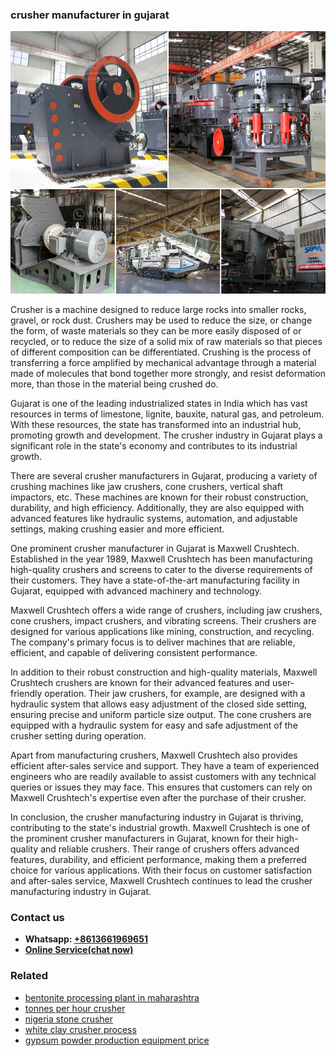 <h3>crusher manufacturer in gujarat</h3><img src='1708309398.jpg' alt=''><p>Crusher is a machine designed to reduce large rocks into smaller rocks, gravel, or rock dust. Crushers may be used to reduce the size, or change the form, of waste materials so they can be more easily disposed of or recycled, or to reduce the size of a solid mix of raw materials so that pieces of different composition can be differentiated. Crushing is the process of transferring a force amplified by mechanical advantage through a material made of molecules that bond together more strongly, and resist deformation more, than those in the material being crushed do.</p><p>Gujarat is one of the leading industrialized states in India which has vast resources in terms of limestone, lignite, bauxite, natural gas, and petroleum. With these resources, the state has transformed into an industrial hub, promoting growth and development. The crusher industry in Gujarat plays a significant role in the state's economy and contributes to its industrial growth.</p><p>There are several crusher manufacturers in Gujarat, producing a variety of crushing machines like jaw crushers, cone crushers, vertical shaft impactors, etc. These machines are known for their robust construction, durability, and high efficiency. Additionally, they are also equipped with advanced features like hydraulic systems, automation, and adjustable settings, making crushing easier and more efficient.</p><p>One prominent crusher manufacturer in Gujarat is Maxwell Crushtech. Established in the year 1989, Maxwell Crushtech has been manufacturing high-quality crushers and screens to cater to the diverse requirements of their customers. They have a state-of-the-art manufacturing facility in Gujarat, equipped with advanced machinery and technology.</p><p>Maxwell Crushtech offers a wide range of crushers, including jaw crushers, cone crushers, impact crushers, and vibrating screens. Their crushers are designed for various applications like mining, construction, and recycling. The company's primary focus is to deliver machines that are reliable, efficient, and capable of delivering consistent performance.</p><p>In addition to their robust construction and high-quality materials, Maxwell Crushtech crushers are known for their advanced features and user-friendly operation. Their jaw crushers, for example, are designed with a hydraulic system that allows easy adjustment of the closed side setting, ensuring precise and uniform particle size output. The cone crushers are equipped with a hydraulic system for easy and safe adjustment of the crusher setting during operation.</p><p>Apart from manufacturing crushers, Maxwell Crushtech also provides efficient after-sales service and support. They have a team of experienced engineers who are readily available to assist customers with any technical queries or issues they may face. This ensures that customers can rely on Maxwell Crushtech's expertise even after the purchase of their crusher.</p><p>In conclusion, the crusher manufacturing industry in Gujarat is thriving, contributing to the state's industrial growth. Maxwell Crushtech is one of the prominent crusher manufacturers in Gujarat, known for their high-quality and reliable crushers. Their range of crushers offers advanced features, durability, and efficient performance, making them a preferred choice for various applications. With their focus on customer satisfaction and after-sales service, Maxwell Crushtech continues to lead the crusher manufacturing industry in Gujarat.</p><h3>Contact us</h3><ul><li><strong>Whatsapp:&nbsp;<a href="https://wa.me/8613661969651">+8613661969651</a></strong></li><li><a href="https://swt.shibang-china.com/?git&amp;zhl&amp;crusher manufacturer in gujarat"><strong>Online Service(chat now)</strong></a></li></ul><h3>Related</h3><ul><li><a href='bentonite processing plant in maharashtra.md'>bentonite processing plant in maharashtra</a></li><li><a href='tonnes per hour crusher.md'>tonnes per hour crusher</a></li><li><a href='nigeria stone crusher.md'>nigeria stone crusher</a></li><li><a href='white clay crusher process.md'>white clay crusher process</a></li><li><a href='gypsum powder production equipment price.md'>gypsum powder production equipment price</a></li></ul>